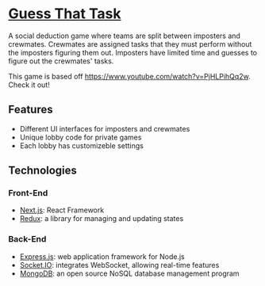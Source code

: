<!-- git subtree push --prefix server heroku main -->
# [Guess That Task](https://guess-that-task.vercel.app/)
A social deduction game where teams are split between imposters and crewmates. Crewmates are assigned tasks that they must perform without the imposters figuring them out. Imposters have limited time and guesses to figure out the crewmates' tasks.

This game is based off https://www.youtube.com/watch?v=PjHLPihQq2w. Check it out!
<!-- ![Take2](https://user-images.githubusercontent.com/88467268/145750663-e7dae76d-3d27-4f11-bd4e-8f451eb429cc.gif) -->

## Features
* Different UI interfaces for imposters and crewmates
* Unique lobby code for private games
* Each lobby has customizeble settings 

## Technologies
### Front-End
* [Next.js](https://nextjs.org/): React Framework
* [Redux](https://redux.js.org/): a library for managing and updating states
### Back-End
* [Express.js](https://expressjs.com/): web application framework for Node.js
* [Socket.IO](https://socket.io/): integrates WebSocket, allowing real-time features
* [MongoDB](https://www.mongodb.com/): an open source NoSQL database management program
